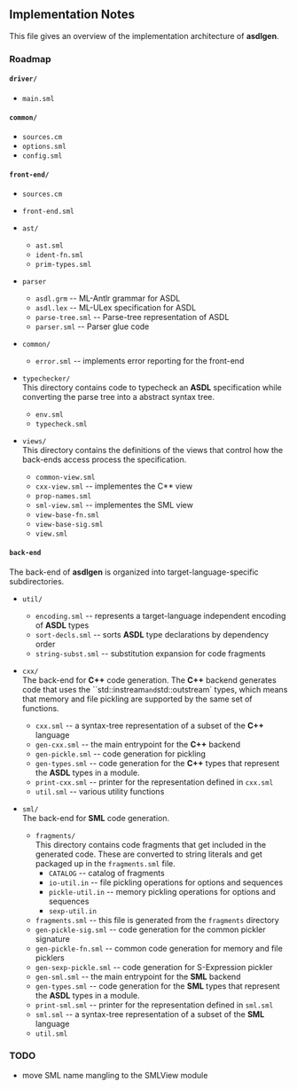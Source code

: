 ## Implementation Notes

This file gives an overview of the implementation architecture of **asdlgen**.

### Roadmap

#### `driver/`
* `main.sml`

#### `common/`
* `sources.cm`
* `options.sml`
* `config.sml`

#### `front-end/`

* `sources.cm`

* `front-end.sml`

* `ast/`
     - `ast.sml`
     - `ident-fn.sml`
     - `prim-types.sml`

* `parser`
     - `asdl.grm` -- ML-Antlr grammar for ASDL
     - `asdl.lex` -- ML-ULex specification for ASDL
     - `parse-tree.sml` -- Parse-tree representation of ASDL
     - `parser.sml` -- Parser glue code

* `common/`
     - `error.sml` -- implements error reporting for the front-end

* `typechecker/` <br/>
  This directory contains code to typecheck an **ASDL** specification
  while converting the parse tree into a abstract syntax tree.
     - `env.sml`
     - `typecheck.sml`

* `views/` <br/>
  This directory contains the  definitions of the views that control
  how the back-ends access process the specification.
     - `common-view.sml`
     - `cxx-view.sml` -- implementes the C** view
     - `prop-names.sml`
     - `sml-view.sml` -- implementes the SML view
     - `view-base-fn.sml`
     - `view-base-sig.sml`
     - `view.sml`

#### `back-end` <br/>
The back-end of **asdlgen** is organized into target-language-specific
subdirectories.

* `util/`
    - `encoding.sml` -- represents a target-language independent encoding of
       **ASDL** types
    - `sort-decls.sml` -- sorts **ASDL** type declarations by dependency
       order
    - `string-subst.sml` -- substitution expansion for code fragments

* `cxx/` <br/>
  The back-end for **C++** code generation.  The **C++** backend generates code
  that uses the ``std::instream` and `std::outstream` types, which means that
  memory and file pickling are supported by the same set of functions.
    - `cxx.sml` -- a syntax-tree representation of a subset of the **C++** language
    - `gen-cxx.sml` -- the main entrypoint for the **C++** backend
    - `gen-pickle.sml` -- code generation for pickling
    - `gen-types.sml` -- code generation for the **C++** types that represent
      the **ASDL** types in a module.
    - `print-cxx.sml` -- printer for the representation defined in `cxx.sml`
    - `util.sml` -- various utility functions

* `sml/` <br/>
  The back-end for **SML** code generation.
    - `fragments/` <br/>
       This directory contains code fragments that get included in the generated
       code.  These are converted to string literals and get packaged up in the
       `fragments.sml` file.
       + `CATALOG` -- catalog of fragments
       + `io-util.in` -- file pickling operations for options and sequences
       + `pickle-util.in` -- memory pickling operations for options and sequences
       + `sexp-util.in`
    - `fragments.sml` -- this file is generated from the `fragments` directory
    - `gen-pickle-sig.sml` -- code generation for the common pickler signature
    - `gen-pickle-fn.sml` -- common code generation for memory and file picklers
    - `gen-sexp-pickle.sml` -- code generation for S-Expression pickler
    - `gen-sml.sml` -- the main entrypoint for the **SML** backend
    - `gen-types.sml` -- code generation for the **SML** types that represent
      the **ASDL** types in a module.
    - `print-sml.sml` -- printer for the representation defined in `sml.sml`
    - `sml.sml` -- a syntax-tree representation of a subset of the **SML** language
    - `util.sml`

### TODO

  * move SML name mangling to the SMLView module

